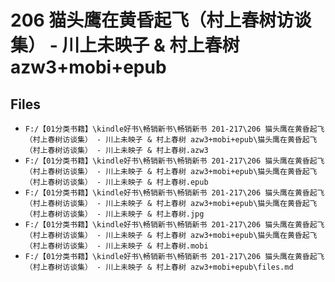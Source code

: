 # 206 猫头鹰在黄昏起飞（村上春树访谈集） - 川上未映子 & 村上春树 azw3+mobi+epub

## Files

- `F:/【01分类书籍】\kindle好书\畅销新书\畅销新书 201-217\206 猫头鹰在黄昏起飞（村上春树访谈集） - 川上未映子 & 村上春树 azw3+mobi+epub\猫头鹰在黄昏起飞（村上春树访谈集） - 川上未映子 & 村上春树.azw3`
- `F:/【01分类书籍】\kindle好书\畅销新书\畅销新书 201-217\206 猫头鹰在黄昏起飞（村上春树访谈集） - 川上未映子 & 村上春树 azw3+mobi+epub\猫头鹰在黄昏起飞（村上春树访谈集） - 川上未映子 & 村上春树.epub`
- `F:/【01分类书籍】\kindle好书\畅销新书\畅销新书 201-217\206 猫头鹰在黄昏起飞（村上春树访谈集） - 川上未映子 & 村上春树 azw3+mobi+epub\猫头鹰在黄昏起飞（村上春树访谈集） - 川上未映子 & 村上春树.jpg`
- `F:/【01分类书籍】\kindle好书\畅销新书\畅销新书 201-217\206 猫头鹰在黄昏起飞（村上春树访谈集） - 川上未映子 & 村上春树 azw3+mobi+epub\猫头鹰在黄昏起飞（村上春树访谈集） - 川上未映子 & 村上春树.mobi`
- `F:/【01分类书籍】\kindle好书\畅销新书\畅销新书 201-217\206 猫头鹰在黄昏起飞（村上春树访谈集） - 川上未映子 & 村上春树 azw3+mobi+epub\files.md`
